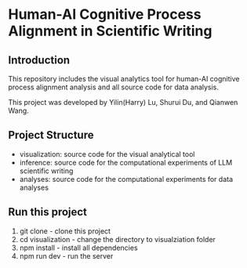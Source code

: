# Human-AI Cognitive Process Alignment in Scientific Writing

## Introduction

This repository includes the visual analytics tool for human-AI cognitive process alignment analysis and all source code for data analysis. 

This project was developed by Yilin(Harry) Lu, Shurui Du, and Qianwen Wang. 

## Project Structure

- visualization: source code for the visual analytical tool
- inference: source code for the computational experiments of LLM scientific writing
- analyses: source code for the computational experiments for data analyses

## Run this project

1. git clone - clone this project
2. cd visualization - change the directory to visualziation folder
3. npm install - install all dependencies
4. npm run dev - run the server


